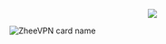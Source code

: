 <p align="center">
<img src="https://readme-typing-svg.herokuapp.com?color=%2336BCF7&center=true&vCenter=true&lines=W+E+L+C+O+M+E+T+O+M+Y+G+I+T+H+U+B" />
</p>

![ZheeVPN card name](https://cardivo.vercel.app/api?name=ZheeVPN&description=Hi,%20everyone!%20and%20Nice%20to%20meet%20you%20%F0%9F%91%8B&image=https://github.com/pusoxx/ver3/raw/main/1686655025212.png?v=4&backgroundColor=%23ecf0f1&telegram=/&github=ZheeVPN&pattern=leaf&colorPattern=%23eaeaea)
